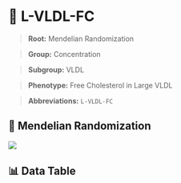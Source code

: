 # 🧪 L-VLDL-FC

> **Root:** Mendelian Randomization

> **Group:** Concentration  

> **Subgroup:** VLDL

> **Phenotype:** Free Cholesterol in Large VLDL  

> **Abbreviations:** `L-VLDL-FC`

## 🧬 Mendelian Randomization  

<img src="/MR/Figures/Inverse/LhengxianVLDLhengxianFC.png"/>


## 📊 Data Table


<CsvTableMRI src="/public/MR/Data/Inverse/LhengxianVLDLhengxianFC.csv"/>
